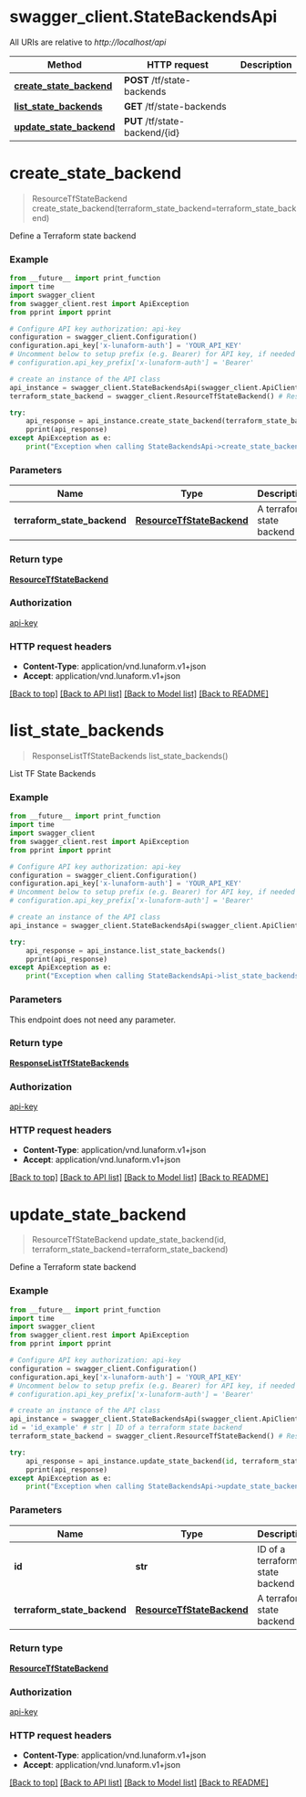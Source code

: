 # swagger_client.StateBackendsApi

All URIs are relative to *http://localhost/api*

Method | HTTP request | Description
------------- | ------------- | -------------
[**create_state_backend**](StateBackendsApi.md#create_state_backend) | **POST** /tf/state-backends | 
[**list_state_backends**](StateBackendsApi.md#list_state_backends) | **GET** /tf/state-backends | 
[**update_state_backend**](StateBackendsApi.md#update_state_backend) | **PUT** /tf/state-backend/{id} | 


# **create_state_backend**
> ResourceTfStateBackend create_state_backend(terraform_state_backend=terraform_state_backend)



Define a Terraform state backend

### Example
```python
from __future__ import print_function
import time
import swagger_client
from swagger_client.rest import ApiException
from pprint import pprint

# Configure API key authorization: api-key
configuration = swagger_client.Configuration()
configuration.api_key['x-lunaform-auth'] = 'YOUR_API_KEY'
# Uncomment below to setup prefix (e.g. Bearer) for API key, if needed
# configuration.api_key_prefix['x-lunaform-auth'] = 'Bearer'

# create an instance of the API class
api_instance = swagger_client.StateBackendsApi(swagger_client.ApiClient(configuration))
terraform_state_backend = swagger_client.ResourceTfStateBackend() # ResourceTfStateBackend | A terraform state backend (optional)

try:
    api_response = api_instance.create_state_backend(terraform_state_backend=terraform_state_backend)
    pprint(api_response)
except ApiException as e:
    print("Exception when calling StateBackendsApi->create_state_backend: %s\n" % e)
```

### Parameters

Name | Type | Description  | Notes
------------- | ------------- | ------------- | -------------
 **terraform_state_backend** | [**ResourceTfStateBackend**](ResourceTfStateBackend.md)| A terraform state backend | [optional] 

### Return type

[**ResourceTfStateBackend**](ResourceTfStateBackend.md)

### Authorization

[api-key](../README.md#api-key)

### HTTP request headers

 - **Content-Type**: application/vnd.lunaform.v1+json
 - **Accept**: application/vnd.lunaform.v1+json

[[Back to top]](#) [[Back to API list]](../README.md#documentation-for-api-endpoints) [[Back to Model list]](../README.md#documentation-for-models) [[Back to README]](../README.md)

# **list_state_backends**
> ResponseListTfStateBackends list_state_backends()



List TF State Backends

### Example
```python
from __future__ import print_function
import time
import swagger_client
from swagger_client.rest import ApiException
from pprint import pprint

# Configure API key authorization: api-key
configuration = swagger_client.Configuration()
configuration.api_key['x-lunaform-auth'] = 'YOUR_API_KEY'
# Uncomment below to setup prefix (e.g. Bearer) for API key, if needed
# configuration.api_key_prefix['x-lunaform-auth'] = 'Bearer'

# create an instance of the API class
api_instance = swagger_client.StateBackendsApi(swagger_client.ApiClient(configuration))

try:
    api_response = api_instance.list_state_backends()
    pprint(api_response)
except ApiException as e:
    print("Exception when calling StateBackendsApi->list_state_backends: %s\n" % e)
```

### Parameters
This endpoint does not need any parameter.

### Return type

[**ResponseListTfStateBackends**](ResponseListTfStateBackends.md)

### Authorization

[api-key](../README.md#api-key)

### HTTP request headers

 - **Content-Type**: application/vnd.lunaform.v1+json
 - **Accept**: application/vnd.lunaform.v1+json

[[Back to top]](#) [[Back to API list]](../README.md#documentation-for-api-endpoints) [[Back to Model list]](../README.md#documentation-for-models) [[Back to README]](../README.md)

# **update_state_backend**
> ResourceTfStateBackend update_state_backend(id, terraform_state_backend=terraform_state_backend)



Define a Terraform state backend

### Example
```python
from __future__ import print_function
import time
import swagger_client
from swagger_client.rest import ApiException
from pprint import pprint

# Configure API key authorization: api-key
configuration = swagger_client.Configuration()
configuration.api_key['x-lunaform-auth'] = 'YOUR_API_KEY'
# Uncomment below to setup prefix (e.g. Bearer) for API key, if needed
# configuration.api_key_prefix['x-lunaform-auth'] = 'Bearer'

# create an instance of the API class
api_instance = swagger_client.StateBackendsApi(swagger_client.ApiClient(configuration))
id = 'id_example' # str | ID of a terraform state backend
terraform_state_backend = swagger_client.ResourceTfStateBackend() # ResourceTfStateBackend | A terraform state backend (optional)

try:
    api_response = api_instance.update_state_backend(id, terraform_state_backend=terraform_state_backend)
    pprint(api_response)
except ApiException as e:
    print("Exception when calling StateBackendsApi->update_state_backend: %s\n" % e)
```

### Parameters

Name | Type | Description  | Notes
------------- | ------------- | ------------- | -------------
 **id** | **str**| ID of a terraform state backend | 
 **terraform_state_backend** | [**ResourceTfStateBackend**](ResourceTfStateBackend.md)| A terraform state backend | [optional] 

### Return type

[**ResourceTfStateBackend**](ResourceTfStateBackend.md)

### Authorization

[api-key](../README.md#api-key)

### HTTP request headers

 - **Content-Type**: application/vnd.lunaform.v1+json
 - **Accept**: application/vnd.lunaform.v1+json

[[Back to top]](#) [[Back to API list]](../README.md#documentation-for-api-endpoints) [[Back to Model list]](../README.md#documentation-for-models) [[Back to README]](../README.md)

